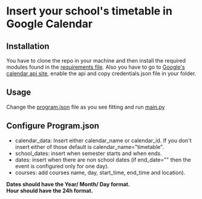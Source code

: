 # Insert your school's timetable in Google Calendar

## Installation
You have to clone the repo in your machine and then install the required modules found in the [requirements file](./requirements.txt). Also you have to go to [Google's calendar api site](https://developers.google.com/calendar), enable the api and copy credentials.json file in your folder.

## Usage
Change the [program.json](./program.json) file as you see fitting and run [main.py](./main.py)

## Configure Program.json
<ul>
<li>calendar_data: Insert either calendar_name or calendar_id. If you don't insert either of those default is calendar_name="timetable".</li>
<li>school_dates: insert when semester starts and when ends.</li>
<li>dates: insert when there are non school dates (if end_date="" then the event is configured only for one day).</li>
<li>courses: add courses name, day, start_time, end_time and location).</li>
</ul>

__Dates should have the Year/ Month/ Day format. </br>
Hour should have the 24h format.__
